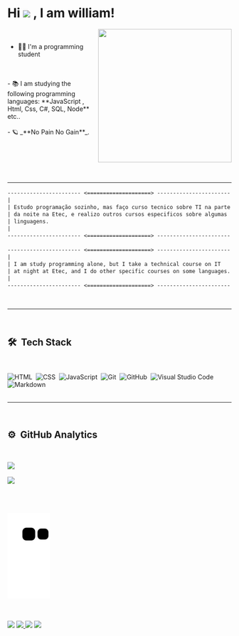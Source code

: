 <h1><strong>Hi </strong><img src="https://raw.githubusercontent.com/kaueMarques/kaueMarques/master/hi.gif" width="30px"><strong> , I am william! </strong></h1>

<img align="right" width="300em" height="300em" src="https://github.com/birobirobiro/birobirobiro/blob/master/animation_500_kv8i962g.gif?raw=true"/>

<br>

- 👨‍💻 I'm a programming student 
<br>
<br>
- 📚 I am studying the following programming languages: **JavaScript , Html, Css, C#, SQL, Node** etc..
<br>
<br>
- 🪐 _**No Pain No Gain**_.
<br>
<br>
<br>
<br>
<br>
<br>
<hr>

``` 
----------------------- <====================> -----------------------
|                                                                               
| Estudo programação sozinho, mas faço curso tecnico sobre TI na parte 
| da noite na Etec, e realizo outros cursos especificos sobre algumas 
| linguagens. 
|
----------------------- <====================> -----------------------

----------------------- <====================> -----------------------
|
| I am study programming alone, but I take a technical course on IT      
| at night at Etec, and I do other specific courses on some languages.   
|
----------------------- <====================> -----------------------
```
<br>
<hr>

<br>

## **🛠 &nbsp;Tech Stack**
<br>

![HTML](https://img.shields.io/badge/-HTML-05122A?style=flat&logo=HTML5)&nbsp;
![CSS](https://img.shields.io/badge/-CSS-05122A?style=flat&logo=CSS3&logoColor=1572B6)&nbsp;
![JavaScript](https://img.shields.io/badge/-JavaScript-05122A?style=flat&logo=javascript)&nbsp;
![Git](https://img.shields.io/badge/-Git-05122A?style=flat&logo=git)&nbsp;
![GitHub](https://img.shields.io/badge/-GitHub-05122A?style=flat&logo=github)&nbsp;
![Visual Studio Code](https://img.shields.io/badge/-VS%20Code-05122A?style=flat&logo=visual-studio-code&logoColor=007ACC)&nbsp;
![Markdown](https://img.shields.io/badge/-Markdown-05122A?style=flat&logo=markdown)&nbsp;
<br>
<br>
<hr>

<br>

## **⚙️ &nbsp;GitHub Analytics**
<br>

<p align="left">
<a href="https://github.com/William-italia">
   <img width="430em" src="https://github-readme-stats.vercel.app/api/top-langs/?username=William-italia&layout=compact&langs_count=7&theme=bear"/>
</p>

<p align="left">
<img width="430em" src="https://github-readme-stats.vercel.app/api?username=William-italia&show_icons=true&theme=bear"/>
</p>

<br>
<br>

![Snake animation](https://github.com/william-italia/william-italia/blob/output/github-contribution-grid-snake.svg)

<br>
<br>
<a href="" target="_blank"><img src="https://img.shields.io/badge/YouTube-FF0000?style=for-the-badge&logo=youtube&logoColor=white" target="_blank"></a> <a href="https://discord.gg/gDpVA9fA" target="_blank"><img src="https://img.shields.io/badge/Discord-7289DA?style=for-the-badge&logo=discord&logoColor=white" target="_blank"> </a> 
  <a href="https://www.linkedin.com/in/william-itália-101113222/" target="_blank"><img src="https://img.shields.io/badge/-LinkedIn-%230077B5?style=for-the-badge&logo=linkedin&logoColor=white" target="_blank"></a> 
 <a href="mailto:williamitalia70@outlook.com" target="_blank"><img src="https://img.shields.io/badge/Microsoft_Outlook-0078D4?style=for-the-badge&logo=microsoft-outlook&logoColor=white" target="_blank"></a> 